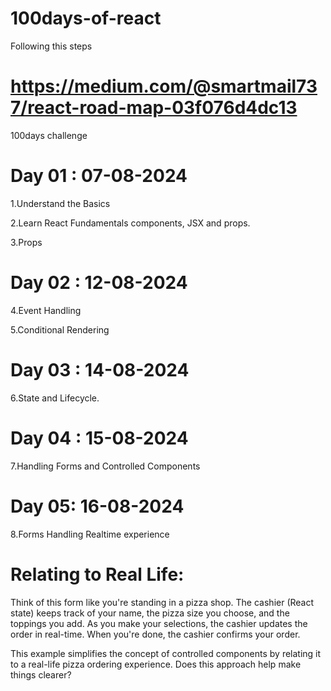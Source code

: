 # 100days-of-react

Following this steps

# https://medium.com/@smartmail737/react-road-map-03f076d4dc13

100days challenge

# Day 01 : 07-08-2024

1.Understand the Basics

2.Learn React Fundamentals components, JSX and props.

3.Props

# Day 02 : 12-08-2024

4.Event Handling

5.Conditional Rendering

# Day 03 : 14-08-2024

6.State and Lifecycle.

# Day 04 : 15-08-2024

7.Handling Forms and Controlled Components

# Day 05: 16-08-2024

8.Forms Handling Realtime experience

# Relating to Real Life:

Think of this form like you're standing in a pizza shop. The cashier (React state) keeps track of your name, the pizza size you choose, and the toppings you add. As you make your selections, the cashier updates the order in real-time. When you're done, the cashier confirms your order.

This example simplifies the concept of controlled components by relating it to a real-life pizza ordering experience. Does this approach help make things clearer?
